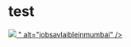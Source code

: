# test
<a href="https://www.snappycaption.com/health-insurance-lawyer-attorney-guide-to-legal-assistance-for-health-insurance-claims">
  <img src="https://ibb.co/drHbxJx">
" alt="jobsavlaibleinmumbai" />
